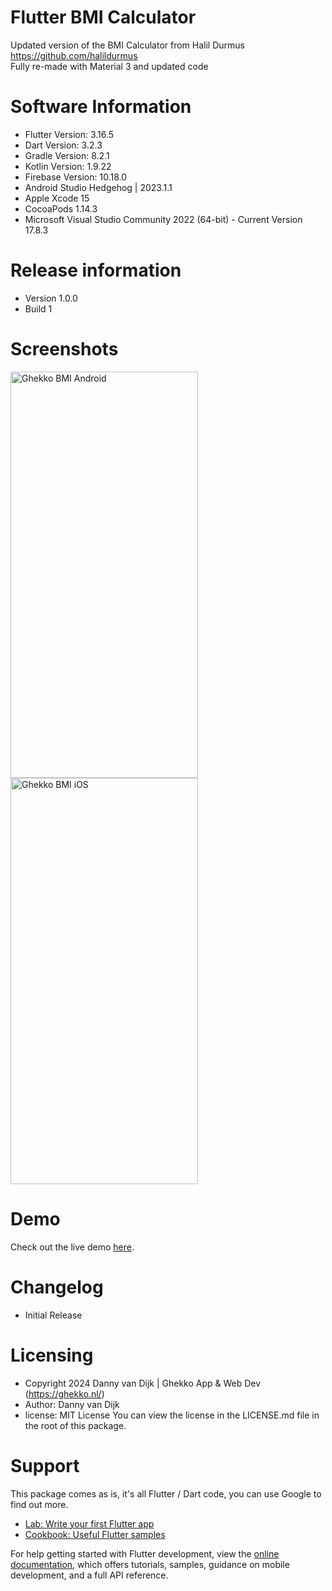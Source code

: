 # Flutter BMI Calculator

Updated version of the BMI Calculator from Halil Durmus https://github.com/halildurmus <br />
Fully re-made with Material 3 and updated code

# Software Information

- Flutter Version: 3.16.5
- Dart Version: 3.2.3
- Gradle Version: 8.2.1
- Kotlin Version: 1.9.22
- Firebase Version: 10.18.0
- Android Studio Hedgehog | 2023.1.1
- Apple Xcode 15
- CocoaPods 1.14.3
- Microsoft Visual Studio Community 2022 (64-bit) - Current Version 17.8.3

# Release information

- Version 1.0.0
- Build 1

# Screenshots

<img alt="Ghekko BMI Android" src="https://flutter.ghekko.nl/demo/bmi-calculator/screenshots/bmi-calculator-android.png" width="300" height="650" />
<img alt="Ghekko BMI iOS" src="https://flutter.ghekko.nl/demo/bmi-calculator/screenshots/bmi-calculator-ios.png" width="300" height="650" />

# Demo

Check out the live demo [here](https://flutter.ghekko.nl/demo/bmi-calculator/).

# Changelog

- Initial Release

# Licensing
- Copyright 2024 Danny van Dijk | Ghekko App & Web Dev (https://ghekko.nl/)
- Author: Danny van Dijk
- license: MIT License
  You can view the license in the LICENSE.md file in the root of this package.

# Support
This package comes as is, it's all Flutter / Dart code, you can use Google to find out more.

- [Lab: Write your first Flutter app](https://docs.flutter.dev/get-started/codelab)
- [Cookbook: Useful Flutter samples](https://docs.flutter.dev/cookbook)

For help getting started with Flutter development, view the
[online documentation](https://docs.flutter.dev/), which offers tutorials,
samples, guidance on mobile development, and a full API reference.
